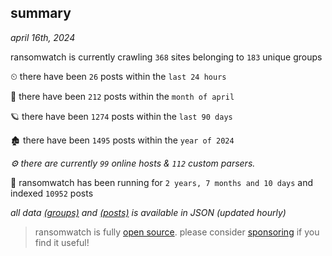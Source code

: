 
## summary
_april 16th, 2024_

ransomwatch is currently crawling `368` sites belonging to `183` unique groups

⏲ there have been `26` posts within the `last 24 hours`

🦈 there have been `212` posts within the `month of april`

🪐 there have been `1274` posts within the `last 90 days`

🏚 there have been `1495` posts within the `year of 2024`

_⚙️ there are currently `99` online hosts & `112` custom parsers._

🦕 ransomwatch has been running for `2 years, 7 months and 10 days` and indexed `10952` posts

_all data  [(groups)](http://ransomwhat.telemetry.ltd/groups) and [(posts)](http://ransomwhat.telemetry.ltd/posts) is available in JSON (updated hourly)_

> ransomwatch is fully [open source](https://github.com/joshhighet/ransomwatch#ransomwatch--). please consider [sponsoring](https://github.com/sponsors/joshhighet) if you find it useful!
